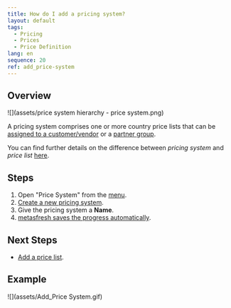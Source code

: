 ```yaml
---
title: How do I add a pricing system?
layout: default
tags:
  - Pricing
  - Prices
  - Price Definition
lang: en
sequence: 20
ref: add_price-system
---
```


## Overview
![](assets/price system hierarchy - price system.png)

A pricing system comprises one or more country price lists that can be [assigned to a customer/vendor](Assign_prices_to_partner) or a [partner group](Assign_prices_to_partner_group).

You can find further details on the difference between *pricing system* and *price list* [here](Price-system_versus_price-list).

## Steps
1. Open "Price System" from the [menu](Menu).
1. [Create a new pricing system](New_Record_Window).
1. Give the pricing system a **Name**.
1. [metasfresh saves the progress automatically](Saveindicator).

## Next Steps
- [Add a price list](Add_price-list).

## Example
![](assets/Add_Price System.gif)
